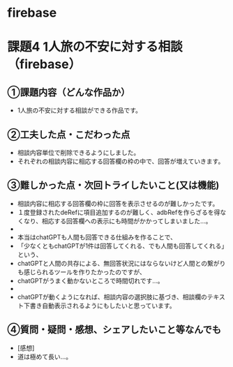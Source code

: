 # firebase
# 課題4 1人旅の不安に対する相談　（firebase）

## ①課題内容（どんな作品か）
- 1人旅の不安に対する相談ができる作品です。

## ②工夫した点・こだわった点
- 相談内容単位で削除できるようにしました。
- それぞれの相談内容に相応する回答欄の枠の中で、回答が増えていきます。

## ③難しかった点・次回トライしたいこと(又は機能)
- 相談内容に相応する回答欄の枠に回答を表示させるのが難しかったです。
- １度登録されたdeRefに項目追加するのが難しく、adbRefを作らざるを得なくなり、相応する回答欄への表示にも時間がかかってしまいました…。
- 
- 本当はchatGPTも人間も回答できる仕組みを作ることで、
- 「少なくともchatGPTが1件は回答してくれる、でも人間も回答してくれる」という、
- chatGPTと人間の共存による、無回答状況にはならないけど人間との繋がりも感じられるツールを作りたかったのですが、
- chatGPTがうまく動かないところで時間切れです…。
- 
- chatGPTが動くようになれば、相談内容の選択肢に基づき、相談欄のテキスト下書き自動表示されるようにもしたいと思っています。

## ④質問・疑問・感想、シェアしたいこと等なんでも
- [感想]
- 道は極めて長い…。
